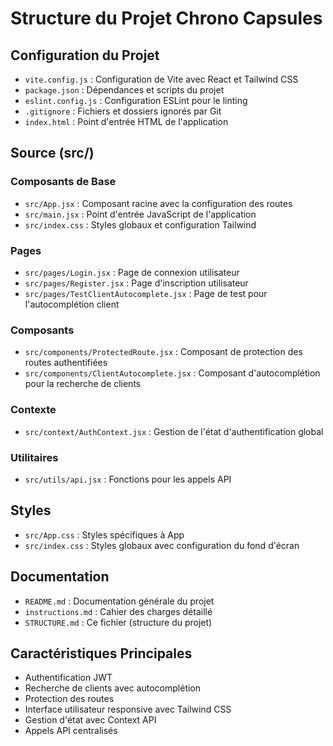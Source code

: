 # Structure du Projet Chrono Capsules

## Configuration du Projet
- `vite.config.js` : Configuration de Vite avec React et Tailwind CSS
- `package.json` : Dépendances et scripts du projet
- `eslint.config.js` : Configuration ESLint pour le linting
- `.gitignore` : Fichiers et dossiers ignorés par Git
- `index.html` : Point d'entrée HTML de l'application

## Source (src/)

### Composants de Base
- `src/App.jsx` : Composant racine avec la configuration des routes
- `src/main.jsx` : Point d'entrée JavaScript de l'application
- `src/index.css` : Styles globaux et configuration Tailwind

### Pages
- `src/pages/Login.jsx` : Page de connexion utilisateur
- `src/pages/Register.jsx` : Page d'inscription utilisateur
- `src/pages/TestClientAutocomplete.jsx` : Page de test pour l'autocomplétion client

### Composants
- `src/components/ProtectedRoute.jsx` : Composant de protection des routes authentifiées
- `src/components/ClientAutocomplete.jsx` : Composant d'autocomplétion pour la recherche de clients

### Contexte
- `src/context/AuthContext.jsx` : Gestion de l'état d'authentification global

### Utilitaires
- `src/utils/api.jsx` : Fonctions pour les appels API

## Styles
- `src/App.css` : Styles spécifiques à App
- `src/index.css` : Styles globaux avec configuration du fond d'écran

## Documentation
- `README.md` : Documentation générale du projet
- `instructions.md` : Cahier des charges détaillé
- `STRUCTURE.md` : Ce fichier (structure du projet)

## Caractéristiques Principales
- Authentification JWT
- Recherche de clients avec autocomplétion
- Protection des routes
- Interface utilisateur responsive avec Tailwind CSS
- Gestion d'état avec Context API
- Appels API centralisés
